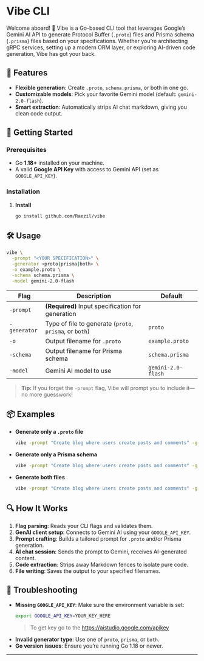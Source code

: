 # Vibe CLI

Welcome aboard! 🚀 Vibe is a Go-based CLI tool that leverages Google’s Gemini AI API to generate Protocol Buffer (`.proto`) files and Prisma schema (`.prisma`) files based on your specifications. Whether you’re architecting gRPC services, setting up a modern ORM layer, or exploring AI-driven code generation, Vibe has got your back.

## 🌟 Features

- **Flexible generation**: Create `.proto`, `schema.prisma`, or both in one go.
- **Customizable models**: Pick your favorite Gemini model (default: `gemini-2.0-flash`).
- **Smart extraction**: Automatically strips AI chat markdown, giving you clean code output.

## 🚀 Getting Started

### Prerequisites

- Go **1.18+** installed on your machine.
- A valid **Google API Key** with access to Gemini API (set as `GOOGLE_API_KEY`).

### Installation

1. **Install**
   ```bash
   go install github.com/Raezil/vibe
   ```

## 🛠️ Usage

```bash
vibe \
  -prompt "<YOUR SPECIFICATION>" \
  -generator <proto|prisma|both> \
  -o example.proto \
  -schema schema.prisma \
  -model gemini-2.0-flash
```

| Flag        | Description                                                        | Default             |
|-------------|--------------------------------------------------------------------|---------------------|
| `-prompt`   | **(Required)** Input specification for generation                  |                     |
| `-generator`| Type of file to generate (`proto`, `prisma`, or `both`)           | `proto`             |
| `-o`        | Output filename for `.proto`                                       | `example.proto`     |
| `-schema`   | Output filename for Prisma schema                                  | `schema.prisma`     |
| `-model`    | Gemini AI model to use                                             | `gemini-2.0-flash`  |

> **Tip:** If you forget the `-prompt` flag, Vibe will prompt you to include it—no more guesswork!

## 📦 Examples

- **Generate only a `.proto` file**
  ```bash
  vibe -prompt "Create blog where users create posts and comments" -generator proto
  ```
- **Generate only a Prisma schema**
  ```bash
  vibe -prompt "Create blog where users create posts and comments" -generator prisma
  ```
- **Generate both files**
  ```bash
  vibe -prompt "Create blog where users create posts and comments" -generator both
  ```

## 🔍 How It Works

1. **Flag parsing**: Reads your CLI flags and validates them.
2. **GenAI client setup**: Connects to Gemini AI using your `GOOGLE_API_KEY`.
3. **Prompt crafting**: Builds a tailored prompt for `.proto` and/or Prisma generation.
4. **AI chat session**: Sends the prompt to Gemini, receives AI-generated content.
5. **Code extraction**: Strips away Markdown fences to isolate pure code.
6. **File writing**: Saves the output to your specified filenames.

## 🤔 Troubleshooting

- **Missing `GOOGLE_API_KEY`**: Make sure the environment variable is set:
  ```bash
  export GOOGLE_API_KEY=YOUR_KEY_HERE
  ```
  > To get key go to the https://aistudio.google.com/apikey
- **Invalid generator type**: Use one of `proto`, `prisma`, or `both`.
- **Go version issues**: Ensure you’re running Go 1.18 or newer.

---
